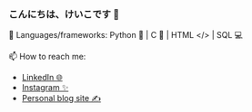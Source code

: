### こんにちは、けいこです 💓

🌱 Languages/frameworks: 
Python 🐍 | C 🔷 | HTML </> | SQL 💻 <br/>

📫 How to reach me: <br/> 
- [LinkedIn 🌐](https://www.linkedin.com/in/zhu-zihui05/)
- [Instagram ✨](https://www.instagram.com/kokostudyyy._)
- [Personal blog site ✍️](https://shusansmuse.wordpress.com/)
